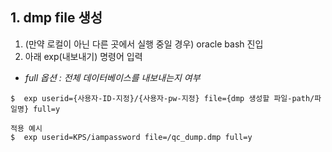 ## 1. dmp file 생성
1. (만약 로컬이 아닌 다른 곳에서 실행 중일 경우) oracle bash 진입
2. 아래 exp(내보내기) 명령어 입력
- *full 옵션 : 전체 데이터베이스를 내보내는지 여부*
```shell
$  exp userid={사용자-ID-지정}/{사용자-pw-지정} file={dmp 생성할 파일-path/파일명} full=y

적용 예시
$  exp userid=KPS/iampassword file=/qc_dump.dmp full=y
```
